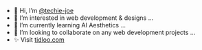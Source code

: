 - 👋 Hi, I’m [@techie-joe](//github.com/techie-joe)
- 👀 I’m interested in web development & designs ...
- 🌱 I’m currently learning AI Aesthetics ...
- 💞️ I’m looking to collaborate on any web development projects ...
- ✨ Visit [tidloo.com](//tidloo.com)

<!---
techie-joe/techie-joe is a ✨ special ✨ repository because its `README.md` (this file) appears on your GitHub profile.
You can click the Preview link to take a look at your changes.
--->
